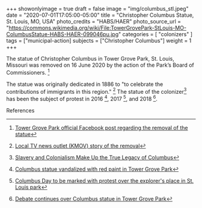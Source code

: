 +++ 
showonlyimage = true 
draft = false 
image = "img/columbus_stl.jpeg" 
date = "2020-07-01T17:05:00-05:00" 
title = "Christopher Columbus Statue, St. Louis, MO, USA" 
photo_credits = "HABS/HAER" 
photo_source_url = "https://commons.wikimedia.org/wiki/File:TowerGrovePark-StLouis-MO-ColumbusStatue-HABS-HAER-099046pu.jpg" 
categories = [ "colonizers" ] 
tags = ["municipal-action] 
subjects = ["Christopher Columbus"] 
weight = 1 
+++

The statue of Christopher Columbus in Tower Grove Park, St. Louis, Missouri was removed on 16 June 2020 by the action of the Park’s Board of Commissioners. [^1]  
<!more>

The statue was originally dedicated in 1886 to "to celebrate the contributions of immigrants in this region." [^2]  The statue of the colonizer[^3] has been the subject of protest in 2016 [^4], 2017 [^5], and 2018 [^6].  


References
[^1]: [Tower Grove Park official Facebook post regarding the removal of the statue](https://www.facebook.com/towergroveparkstl/posts/10158257972916153)

[^2]: [Local TV news outlet (KMOV) story of the removal](https://www.kmov.com/news/christopher-columbus-statue-removed-from-tower-grove-park/article_b7f1574a-ad16-11ea-b3f8-53efc3737f8e.html)

[^3]: [Slavery and Colonialism Make Up the True Legacy of Columbus](https://www.nytimes.com/1989/11/04/opinion/l-slavery-and-colonialism-make-up-the-true-legacy-of-columbus-866089.html)

[^4]: [Columbus statue vandalized with red paint in Tower Grove Park](https://fox2now.com/news/columbus-statue-vandalized-with-red-paint-in-tower-grove-park/)

[^5]: [Columbus Day to be marked with protest over the explorer's place in St. Louis park](https://news.stlpublicradio.org/post/columbus-day-be-marked-protest-over-explorers-place-st-louis-park)

[^6]: [Debate continues over Columbus statue in Tower Grove Park](https://www.stltoday.com/news/local/metro/debate-continues-over-columbus-statue-in-tower-grove-park/collection_0e670360-7945-5992-8dfd-9289a01d4529.html)
